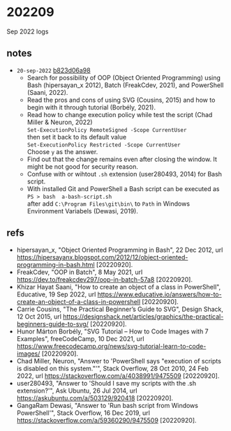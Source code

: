# 202209
Sep 2022 logs


## notes
+ `20-sep-2022` [b823d06a98](https://github.com/dudung/psh-svg/tree/b823d06a98)
  - Search for possibility of OOP (Object Oriented Programming) using Bash (hipersayan_x 2012), Batch (FreakCdev, 2021), and PowerShell (Saani, 2022).
  - Read the pros and cons of using SVG (Cousins, 2015) and how to begin with it through tutorial (Borbély, 2021).
  - Read how to change execution policy while test the script (Chad Miller & Neuron, 2022) \
    `Set-ExecutionPolicy RemoteSigned -Scope CurrentUser` \
    then set it back to its default value \
    `Set-ExecutionPolicy Restricted -Scope CurrentUser` \
    Choose `y` as the answer.
  - Find out that the change remains even after closing the window. It might be not good for security reason.
  - Confuse with or wihtout `.sh` extension (user280493, 2014) for Bash script.
  - With installed Git and PowerShell a Bash script can be executed as \
    `PS > bash  a-bash-script.sh` \
    after add `C:\Program Files\git\bin\` to `Path` in Windows Environment Variabels (Dewasi, 2019).

## refs
+ hipersayan_x, "Object Oriented Programming in Bash", 22 Dec 2012, url <https://hipersayanx.blogspot.com/2012/12/object-oriented-programming-in-bash.html> [20220920].
+ FreakCdev, "OOP in Batch", 8 May 2021, url <https://dev.to/freakcdev297/oop-in-batch-57a8> [20220920].
+ Khizar Hayat Saani, "How to create an object of a class in PowerShell", Educative, 19 Sep 2022, url <https://www.educative.io/answers/how-to-create-an-object-of-a-class-in-powershell> [20220920].
+ Carrie Cousins, "The Practical Beginner’s Guide to SVG", Design Shack, 12 Oct 2015, url <https://designshack.net/articles/graphics/the-practical-beginners-guide-to-svg/> [20220920].
+ Hunor Márton Borbély, "SVG Tutorial – How to Code Images with 7 Examples", freeCodeCamp, 10 Dec 2021, url <https://www.freecodecamp.org/news/svg-tutorial-learn-to-code-images/> [20220920].
+ Chad Miller, Neuron, "Answer to 'PowerShell says "execution of scripts is disabled on this system."'", Stack Overflow, 28 Oct 2010, 24 Feb 2022, url <https://stackoverflow.com/a/4038991/9475509> [20220920].
+ user280493, "Answer to 'Should I save my scripts with the .sh extension?'", Ask Ubuntu, 26 Jul 2014, url <https://askubuntu.com/a/503129/920418> [20220920].
+ GangaRam Dewasi, "Answer to 'Run bash script from Windows PowerShell'", Stack Overflow, 16 Dec 2019, url <https://stackoverflow.com/a/59360290/9475509> [20220920].
